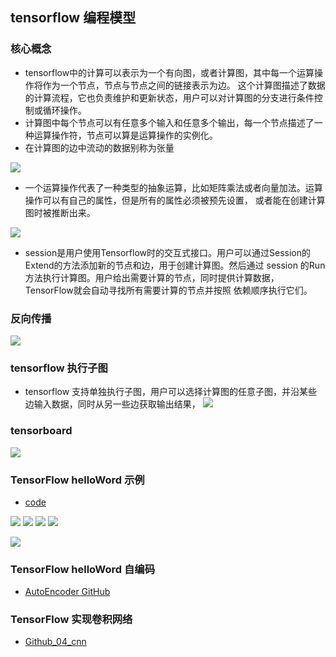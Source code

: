 ## tensorflow 编程模型

### 核心概念

* tensorflow中的计算可以表示为一个有向图，或者计算图，其中每一个运算操作将作为一个节点，节点与节点之间的链接表示为边。
这个计算图描述了数据的计算流程，它也负责维护和更新状态，用户可以对计算图的分支进行条件控制或循环操作。
* 计算图中每个节点可以有任意多个输入和任意多个输出，每一个节点描述了一种运算操作符，节点可以算是运算操作的实例化。
* 在计算图的边中流动的数据别称为张量

![](01_TensorFlow基础/计算图示例.jpg)

* 一个运算操作代表了一种类型的抽象运算，比如矩阵乘法或者向量加法。运算操作可以有自己的属性，但是所有的属性必须被预先设置，
或者能在创建计算图时被推断出来。

![](01_TensorFlow基础/TensorFlow内建运算操作.jpg)

* session是用户使用Tensorflow时的交互式接口。用户可以通过Session的Extend的方法添加新的节点和边，用于创建计算图。然后通过
session 的Run方法执行计算图。用户给出需要计算的节点，同时提供计算数据，TensorFlow就会自动寻找所有需要计算的节点并按照
依赖顺序执行它们。




### 反向传播
![](01_TensorFlow基础/tensorflow反向传播.jpg)



### tensorflow 执行子图
* tensorflow 支持单独执行子图，用户可以选择计算图的任意子图，并沿某些边输入数据，同时从另一些边获取输出结果，
![](01_TensorFlow基础/TensorFlow执行子图.png)



### tensorboard

![](01_TensorFlow基础/tensorboard.png)


### TensorFlow helloWord 示例

* [code](01_TensorFlow基础/tensorflow_手写体识别.py)

![](01_TensorFlow基础/不同数字可能对应特征权重.png)
![](01_TensorFlow基础/softmax_计算公式.png)
![](01_TensorFlow基础/tensorflow_手写体识别_loss.png)
![](01_TensorFlow基础/tensorflow_手写体识别_优化.png)

![](01_TensorFlow基础/tensorflow_手写体识别_整体流.JPG)


### TensorFlow helloWord 自编码

* [AutoEncoder GitHub](https://github.com/jiye-ML/AutoEncoder.git)



### TensorFlow 实现卷积网络

* [Github_04_cnn](https://github.com/jiye-ML/CNN)